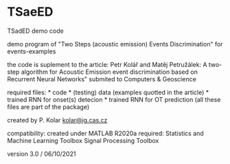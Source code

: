 # TSaeED
TSadED demo code


 demo program of "Two Steps (acoustic emission) Events Discrimination"
 for events-examples 


 the code is suplement to the article:
 Petr Kolář and Matěj Petružálek: A two-step algorithm for Acoustic 
 Emission event discrimination based on Recurrent Neural Networks"
 submited to Computers & Geoscience

 required files:
           * code 
           * (testing) data (examples quotted in the article)
           * trained RNN for onset(s) detecion
           * trained RNN for OT prediction
 (all these files are part of the package)


 
 created by P. Kolar   kolar@ig.cas.cz


 compatibility: created under MATLAB R2020a
 required: Statistics and Machine Learning Toolbox
           Signal Processing Toolbox
 
 version 3.0 / 06/10/2021   

